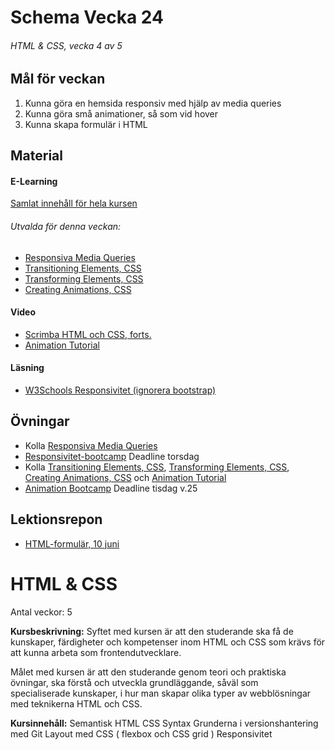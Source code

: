 # Schema Vecka 24
###### HTML & CSS, vecka 4 av 5

## Mål för veckan
1. Kunna göra en hemsida responsiv med hjälp av media queries
2. Kunna göra små animationer, så som vid hover
3. Kunna skapa formulär i HTML
## Material
#### E-Learning
[Samlat innehåll för hela kursen](https://github.com/Lexicon-Frontend-2024/e-learning-material/edit/main/README.md)
###### Utvalda för denna veckan:
* [Responsiva Media Queries](https://app.pluralsight.com/ilx/video-courses/clips/d07c4580-660e-4427-8972-3f7ea5874301)
* [Transitioning Elements, CSS](https://app.pluralsight.com/ilx/video-courses/e444e5bb-292c-4056-816c-a8ff91817b61/aecf4a2c-2295-43f4-b154-e345dc785d52/ddab6a1f-a0be-40b0-9a84-05e859ee8df3)
* [Transforming Elements, CSS](https://app.pluralsight.com/ilx/video-courses/clips/ec13d446-d96c-40b6-9361-61c2c7fb95e1)
* [Creating Animations, CSS](https://app.pluralsight.com/ilx/video-courses/clips/7fcfa281-2e8e-4f0e-ae16-4d24a500157f)
#### Video
* [Scrimba HTML och CSS, forts.](https://scrimba.com/learn/htmlandcss)
* [Animation Tutorial](https://www.youtube.com/watch?v=jgw82b5Y2MU)
#### Läsning
* [W3Schools Responsivitet (ignorera bootstrap)](https://www.w3schools.com/html/html_responsive.asp)


## Övningar
* Kolla [Responsiva Media Queries](https://app.pluralsight.com/ilx/video-courses/clips/d07c4580-660e-4427-8972-3f7ea5874301)
* [Responsivitet-bootcamp](https://github.com/Lexicon-Frontend-2024/exercise-html-css-responsivity) Deadline torsdag
* Kolla [Transitioning Elements, CSS](https://app.pluralsight.com/ilx/video-courses/e444e5bb-292c-4056-816c-a8ff91817b61/aecf4a2c-2295-43f4-b154-e345dc785d52/ddab6a1f-a0be-40b0-9a84-05e859ee8df3), [Transforming Elements, CSS](https://app.pluralsight.com/ilx/video-courses/clips/ec13d446-d96c-40b6-9361-61c2c7fb95e1), [Creating Animations, CSS](https://app.pluralsight.com/ilx/video-courses/clips/7fcfa281-2e8e-4f0e-ae16-4d24a500157f) och [Animation Tutorial](https://www.youtube.com/watch?v=jgw82b5Y2MU)
* [Animation Bootcamp](https://github.com/Lexicon-Frontend-2024/exercise-animation-bootcamp) Deadline tisdag v.25

## Lektionsrepon
* [HTML-formulär, 10 juni](https://github.com/Lexicon-Frontend-2024/lecture-10-june)



# HTML & CSS
Antal veckor: 5

**Kursbeskrivning:** Syftet med kursen är att den studerande ska få de kunskaper, färdigheter och kompetenser inom HTML och CSS som krävs för att kunna arbeta som frontendutvecklare. 

Målet med kursen är att den studerande genom teori och praktiska 
övningar, ska förstå och utveckla grundläggande, såväl som  
specialiserade kunskaper, i hur man skapar olika typer av webblösningar  
med teknikerna HTML och CSS. 

**Kursinnehåll:** 
Semantisk HTML
CSS Syntax 
Grunderna i versionshantering med Git
Layout med CSS ( flexbox och CSS grid )
Responsivitet
